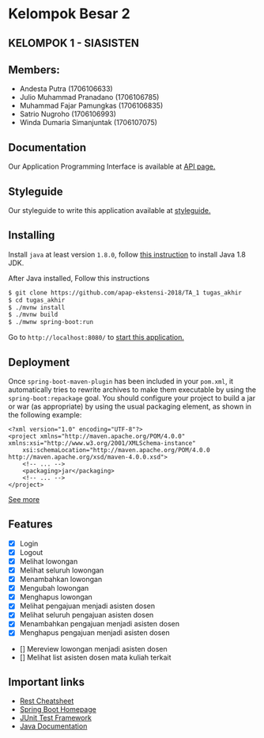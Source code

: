 # Kelompok Besar 2
## KELOMPOK 1 - SIASISTEN

## Members:
- Andesta Putra (1706106633)
- Julio Muhammad Pranadano (1706106785)
- Muhammad Fajar Pamungkas (1706106835)
- Satrio Nugroho (1706106993)
- Winda Dumaria Simanjuntak (1706107075)

## Documentation
Our Application Programming Interface is available at [API page.](API.md)

## Styleguide
Our styleguide to write this application available at [styleguide.](STYLEGUIDE.md)

## Installing
Install `java` at least version `1.8.0`, follow [this instruction](https://www.java.com/en/download/help/download_options.xml) to install Java 1.8 JDK.

After Java installed, Follow this instructions
```bash
$ git clone https://github.com/apap-ekstensi-2018/TA_1 tugas_akhir
$ cd tugas_akhir
$ ./mvnw install
$ ./mvnw build
$ ./mwnw spring-boot:run
```
Go to `http://localhost:8080/` to [start this application.](http://localhost:8080/)

## Deployment
Once `spring-boot-maven-plugin` has been included in your `pom.xml`, it automatically tries to rewrite archives to make them executable by using the `spring-boot:repackage` goal.
You should configure your project to build a jar or war (as appropriate) by using the usual packaging element, as shown in the following example:
```
<?xml version="1.0" encoding="UTF-8"?>
<project xmlns="http://maven.apache.org/POM/4.0.0" xmlns:xsi="http://www.w3.org/2001/XMLSchema-instance"
	xsi:schemaLocation="http://maven.apache.org/POM/4.0.0 http://maven.apache.org/xsd/maven-4.0.0.xsd">
	<!-- ... -->
	<packaging>jar</packaging>
	<!-- ... -->
</project>
```
[See more](https://docs.spring.io/spring-boot/docs/current/reference/htmlsingle/#build-tool-plugins-maven-packaging)


## Features
- [x] Login
- [x] Logout
- [x] Melihat lowongan
- [x] Melihat seluruh lowongan
- [x] Menambahkan lowongan
- [x] Mengubah lowongan
- [x] Menghapus lowongan
- [x] Melihat pengajuan menjadi asisten dosen
- [x] Melihat seluruh pengajuan asisten dosen
- [x] Menambahkan pengajuan menjadi asisten dosen
- [x] Menghapus pengajuan menjadi asisten dosen
- [] Mereview lowongan menjadi asisten dosen
- [] Melihat list asisten dosen mata kuliah terkait

## Important links
- [Rest Cheatsheet](https://github.com/RestCheatSheet/api-cheat-sheet#api-design-cheat-sheet)
- [Spring Boot Homepage](https://docs.spring.io/spring-boot/docs/current/reference/html/index.html)
- [JUnit Test Framework](https://junit.org/junit5/)
- [Java Documentation](https://docs.oracle.com/javase/8/docs/api/)
